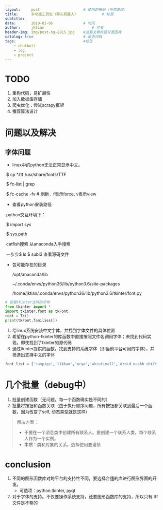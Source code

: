 ```yaml
---
layout:     post   				    # 使用的布局（不需要改）
title:      多功能工具包（聊天机器人）			# 标题 
subtitle:  	 
date:       2019-03-06				# 时间
author:     jktian 						# 作者
header-img: img/post-bg-2015.jpg 	#这篇文章标题背景图片
catalog: true 						# 是否归档
tags:								#标签
    - chatbolt
    - log
    - project
---
```

# TODO
1. 重构代码，易扩展性
2. 加入数据库存储
3. 爬虫优化：尝试scrapy框架
4. 推荐算法设计

# 问题以及解决

## 字体问题

- linux中的python无法正常显示中文。

​	$ cp *.ttf /usr/share/fonts/TTF

​	$ fc-list | grep 

​	$ fc-cache -fv	# 刷新，f表示force, v表示view

- 查看python安装路径

​	python交互环境下：

​		$ import sys

​		$ sys.path

​	catfish搜索
 	从anaconda入手搜索

​	一步步$ ls	$ subl3 查看源码文件

- 包可能存在的目录

  /opt/anaconda/lib

  ~/.conda/envs/python36/lib/python3.6/site-packages

  /home/jktian/.conda/envs/python36/lib/python3.6/tkinter/font.py

```python
# 查看tkinter支持的字体
from tkinter import *
import tkinter.font as tkFont
root = Tk()
print(tkFont.families())
```

1. 给linux系统安装中文字体，并找到字体文件的具体位置
2. 希望在python-tkinter的库函数中直接按照文件名调用字体；未找到代码实现，即使找到了tkinter的源代码
3. 通过tkinter提供的函数，找到支持的系统字体（即当前平台可用的字体），并筛选出支持中文的字体
``` python
font_list = ['sampige','likhan','orya','akrutimal2','droid naskh shift alt','gurbanibolilite','pothana2000','tscu_comic','malotf','tscu_times','sagar','padmaa','akaash'] # 不完全
```


# 几个批量（debug中）
1. 批量创建函数（无问题，每一个函数确实是不同的）
2. 批量将按钮和函数关联（由于执行顺序问题，所有按钮都关联到最后一个函数，因为改变了self, 动态类型就是这样）
> 解决方案：
> 	- 不要在一个消息类中创建所有联系人。要创建一个联系人类，每个联系人作为一个实例。
> 	- 本质：类和对象的关系，选择使用要谨慎


# conclusion
1. 不同的图形函数库对跨平台的支持性不同，要选择合适的库进行图形界面的开发。
	- 可选项：python:tkinter, pyqt
2. 对于字体的支持。不仅要操作系统支持，还要图形函数库的支持，所以只有.ttf文件是不够的